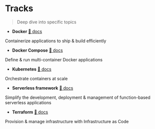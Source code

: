 # Tracks

> Deep dive into specific topics

- **Docker** [📖 docs](./docker-containers)

Containerize applications to ship & build efficiently

- **Docker Compose** [📖 docs](./docker-compose)

Define & run multi-container Docker applications

- **Kubernetes** [📖 docs](./kubernetes-cluster)

Orchestrate containers at scale

- **Serverless framework** [📖 docs](./serverless-framework)

Simplify the development, deployment & management of function-based serverless applications

- **Terraform** [📖 docs](./terraform)

Provision & manage infrastructure with Infrastructure as Code
